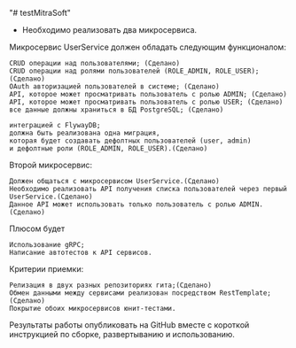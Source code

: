 "# testMitraSoft" 
* Необходимо реализовать два микросервиса.

Микросервис UserService должен обладать следующим функционалом:

    CRUD операции над пользователями; (Сделано)
    CRUD операции над ролями пользователей (ROLE_ADMIN, ROLE_USER); (Сделано)
    OAuth авторизацией пользователей в системе; (Сделано)
    API, которое может просматривать пользователь с ролью ADMIN; (Сделано)
    API, которое может просматривать пользователь с ролью USER; (Сделано)
    все данные должны храниться в БД PostgreSQL; (Сделано)
    
    интеграцией с FlywayDB;
    должна быть реализована одна миграция, 
    которая будет создавать дефолтных пользователей (user, admin)
    и дефолтные роли (ROLE_ADMIN, ROLE_USER).(Сделано)


Второй микросервис:

    Должен общаться с микросервисом UserService.(Сделано)
    Необходимо реализовать API получения списка пользователей через первый UserService.(Сделано)
    Данное API может использовать только пользователь с ролью ADMIN.(Сделано)

 

Плюсом будет

    Использование gRPC;
    Написание автотестов к API сервисов.


Критерии приемки:

    Релизация в двух разных репозиториях гита;(Сделано)
    Обмен данными между сервисами реализован посредством RestTemplate;(Сделано)
    Покрытие обоих микросервисов юнит-тестами.

 

Результаты работы опубликовать на GitHub
 вместе с короткой инструкцией по сборке, развертыванию и использованию.